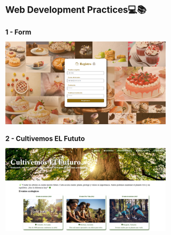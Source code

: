 # Web Development Practices💻📚
## 1 - Form
<img src="/01-Form/form.png">

## 2 - Cultivemos EL Fututo
<img src="/02-CultivemosElFuturo/images/CultivemosElFuturoPW.png">